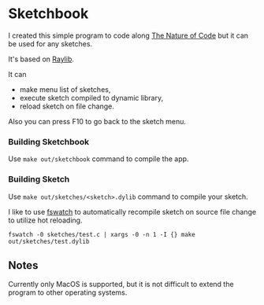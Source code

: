 # Sketchbook

I created this simple program to code along [The Nature of
Code](https://natureofcode.com/) but it can be used for any sketches.

It's based on [Raylib](https://www.raylib.com/).

It can

  * make menu list of sketches,
  * execute sketch compiled to dynamic library,
  * reload sketch on file change.

Also you can press F10 to go back to the sketch menu.

### Building Sketchbook

Use `make out/sketchbook` command to compile the app.

### Building Sketch

Use `make out/sketches/<sketch>.dylib` command to compile your sketch.

I like to use [fswatch](https://github.com/emcrisostomo/fswatch) to automatically recompile sketch on source file change to utilize hot reloading.

    fswatch -0 sketches/test.c | xargs -0 -n 1 -I {} make out/sketches/test.dylib

## Notes

Currently only MacOS is supported, but it is not difficult to extend the program to other operating systems.
